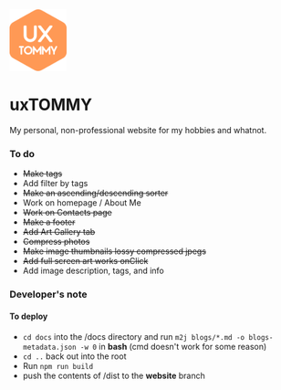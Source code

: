 <img src="docs/assets/logo.svg" width="100px">

# uxTOMMY

My personal, non-professional website for my hobbies and whatnot.

### To do
- ~~Make tags~~
- Add filter by tags
- ~~Make an ascending/descending sorter~~
- Work on homepage / About Me
- ~~Work on Contacts page~~
- ~~Make a footer~~
- ~~Add Art Gallery tab~~
- ~~Compress photos~~
- ~~Make image thumbnails lossy compressed jpegs~~
- ~~Add full screen art works onClick~~
- Add image description, tags, and info

### Developer's note
#### To deploy
- ```cd docs``` into the /docs directory and run ```m2j blogs/*.md -o blogs-metadata.json -w 0``` in **bash** (cmd doesn't work for some reason)  
- ```cd ..``` back out into the root
- Run ```npm run build```
- push the contents of /dist to the **website** branch
